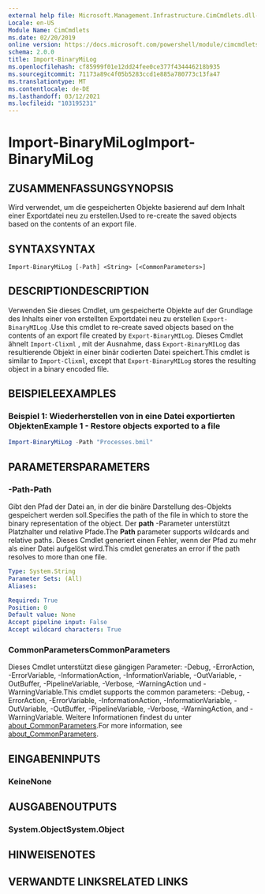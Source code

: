 ```yaml
---
external help file: Microsoft.Management.Infrastructure.CimCmdlets.dll-Help.xml
Locale: en-US
Module Name: CimCmdlets
ms.date: 02/20/2019
online version: https://docs.microsoft.com/powershell/module/cimcmdlets/import-binarymilog?view=powershell-7.2&WT.mc_id=ps-gethelp
schema: 2.0.0
title: Import-BinaryMiLog
ms.openlocfilehash: cf85999f01e12dd24fee0ce377f434446218b935
ms.sourcegitcommit: 71173a89c4f05b5283ccd1e885a780773c13fa47
ms.translationtype: MT
ms.contentlocale: de-DE
ms.lasthandoff: 03/12/2021
ms.locfileid: "103195231"
---
```

# <span data-ttu-id="5112b-102">Import-BinaryMiLog</span><span class="sxs-lookup"><span data-stu-id="5112b-102">Import-BinaryMiLog</span></span>

## <span data-ttu-id="5112b-103">ZUSAMMENFASSUNG</span><span class="sxs-lookup"><span data-stu-id="5112b-103">SYNOPSIS</span></span>
<span data-ttu-id="5112b-104">Wird verwendet, um die gespeicherten Objekte basierend auf dem Inhalt einer Exportdatei neu zu erstellen.</span><span class="sxs-lookup"><span data-stu-id="5112b-104">Used to re-create the saved objects based on the contents of an export file.</span></span>

## <span data-ttu-id="5112b-105">SYNTAX</span><span class="sxs-lookup"><span data-stu-id="5112b-105">SYNTAX</span></span>

```
Import-BinaryMiLog [-Path] <String> [<CommonParameters>]
```

## <span data-ttu-id="5112b-106">DESCRIPTION</span><span class="sxs-lookup"><span data-stu-id="5112b-106">DESCRIPTION</span></span>

<span data-ttu-id="5112b-107">Verwenden Sie dieses Cmdlet, um gespeicherte Objekte auf der Grundlage des Inhalts einer von erstellten Exportdatei neu zu erstellen `Export-BinaryMILog` .</span><span class="sxs-lookup"><span data-stu-id="5112b-107">Use this cmdlet to re-create saved objects based on the contents of an export file created by `Export-BinaryMILog`.</span></span> <span data-ttu-id="5112b-108">Dieses Cmdlet ähnelt `Import-Clixml` , mit der Ausnahme, dass `Export-BinaryMILog` das resultierende Objekt in einer binär codierten Datei speichert.</span><span class="sxs-lookup"><span data-stu-id="5112b-108">This cmdlet is similar to `Import-Clixml`, except that `Export-BinaryMILog` stores the resulting object in a binary encoded file.</span></span>

## <span data-ttu-id="5112b-109">BEISPIELE</span><span class="sxs-lookup"><span data-stu-id="5112b-109">EXAMPLES</span></span>

### <span data-ttu-id="5112b-110">Beispiel 1: Wiederherstellen von in eine Datei exportierten Objekten</span><span class="sxs-lookup"><span data-stu-id="5112b-110">Example 1 - Restore objects exported to a file</span></span>

```powershell
Import-BinaryMiLog -Path "Processes.bmil"
```

## <span data-ttu-id="5112b-111">PARAMETERS</span><span class="sxs-lookup"><span data-stu-id="5112b-111">PARAMETERS</span></span>

### <span data-ttu-id="5112b-112">-Path</span><span class="sxs-lookup"><span data-stu-id="5112b-112">-Path</span></span>

<span data-ttu-id="5112b-113">Gibt den Pfad der Datei an, in der die binäre Darstellung des-Objekts gespeichert werden soll.</span><span class="sxs-lookup"><span data-stu-id="5112b-113">Specifies the path of the file in which to store the binary representation of the object.</span></span> <span data-ttu-id="5112b-114">Der **path** -Parameter unterstützt Platzhalter und relative Pfade.</span><span class="sxs-lookup"><span data-stu-id="5112b-114">The **Path** parameter supports wildcards and relative paths.</span></span> <span data-ttu-id="5112b-115">Dieses Cmdlet generiert einen Fehler, wenn der Pfad zu mehr als einer Datei aufgelöst wird.</span><span class="sxs-lookup"><span data-stu-id="5112b-115">This cmdlet generates an error if the path resolves to more than one file.</span></span>

```yaml
Type: System.String
Parameter Sets: (All)
Aliases:

Required: True
Position: 0
Default value: None
Accept pipeline input: False
Accept wildcard characters: True
```

### <span data-ttu-id="5112b-116">CommonParameters</span><span class="sxs-lookup"><span data-stu-id="5112b-116">CommonParameters</span></span>
<span data-ttu-id="5112b-117">Dieses Cmdlet unterstützt diese gängigen Parameter: -Debug, -ErrorAction, -ErrorVariable, -InformationAction, -InformationVariable, -OutVariable, -OutBuffer, -PipelineVariable, -Verbose, -WarningAction und -WarningVariable.</span><span class="sxs-lookup"><span data-stu-id="5112b-117">This cmdlet supports the common parameters: -Debug, -ErrorAction, -ErrorVariable, -InformationAction, -InformationVariable, -OutVariable, -OutBuffer, -PipelineVariable, -Verbose, -WarningAction, and -WarningVariable.</span></span> <span data-ttu-id="5112b-118">Weitere Informationen findest du unter [about_CommonParameters](https://go.microsoft.com/fwlink/?LinkID=113216).</span><span class="sxs-lookup"><span data-stu-id="5112b-118">For more information, see [about_CommonParameters](https://go.microsoft.com/fwlink/?LinkID=113216).</span></span>

## <span data-ttu-id="5112b-119">EINGABEN</span><span class="sxs-lookup"><span data-stu-id="5112b-119">INPUTS</span></span>

### <span data-ttu-id="5112b-120">Keine</span><span class="sxs-lookup"><span data-stu-id="5112b-120">None</span></span>

## <span data-ttu-id="5112b-121">AUSGABEN</span><span class="sxs-lookup"><span data-stu-id="5112b-121">OUTPUTS</span></span>

### <span data-ttu-id="5112b-122">System.Object</span><span class="sxs-lookup"><span data-stu-id="5112b-122">System.Object</span></span>

## <span data-ttu-id="5112b-123">HINWEISE</span><span class="sxs-lookup"><span data-stu-id="5112b-123">NOTES</span></span>

## <span data-ttu-id="5112b-124">VERWANDTE LINKS</span><span class="sxs-lookup"><span data-stu-id="5112b-124">RELATED LINKS</span></span>
